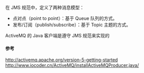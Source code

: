在 JMS 规范中，定义了两种消息模型：

- 点对点（point to point）：基于 Queue 队列的方式。
- 发布/订阅（publish/subscribe）：基于 Topic 主题的方式。

ActiveMQ 的 Java 客户端是遵守 JMS 规范来实现的

#### 参考
http://activemq.apache.org/version-5-getting-started
http://www.iocoder.cn/ActiveMQ/installActiveMQProducer.java/